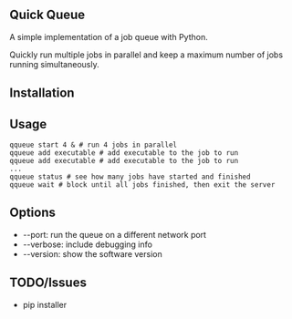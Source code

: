 
## Quick Queue
A simple implementation of a job queue with Python.

Quickly run multiple jobs in parallel and keep a maximum number of jobs running simultaneously.

## Installation

## Usage
```
qqueue start 4 & # run 4 jobs in parallel
qqueue add executable # add executable to the job to run
qqueue add executable # add executable to the job to run
...
qqueue status # see how many jobs have started and finished
qqueue wait # block until all jobs finished, then exit the server
```

## Options

* --port: run the queue on a different network port
* --verbose: include debugging info
* --version: show the software version

## TODO/Issues
* pip installer
